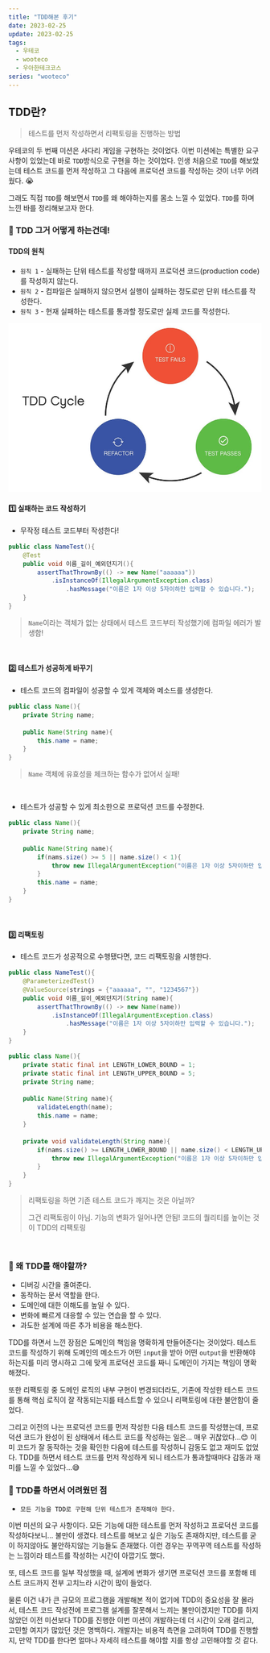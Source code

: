 ```yaml
---
title: "TDD해본 후기"
date: 2023-02-25
update: 2023-02-25
tags:
  - 우테코
  - wooteco
  - 우아한테크코스
series: "wooteco"
---
```




## TDD란?

> 테스트를 먼저 작성하면서 리팩토링을 진행하는 방법

우테코의 두 번째 미션은 사다리 게임을 구현하는 것이었다. 이번 미션에는 특별한 요구사항이 있었는데 바로 `TDD`방식으로 구현을 하는 것이었다. 인생 처음으로 `TDD`를 해보았는데 테스트 코드를 먼저 작성하고 그 다음에 프로덕션 코드를 작성하는 것이 너무 어려웠다. 😭 <br/>

그래도 직접 `TDD`를 해보면서 `TDD`를 왜 해야하는지를 몸소 느낄 수 있었다. `TDD`를 하며 느낀 바를 정리해보고자 한다.



### 📌 TDD 그거 어떻게 하는건데!

#### TDD의 원칙

- `원칙 1` - 실패하는 단위 테스트를 작성할 때까지 프로덕션 코드(production code)를 작성하지 않는다.
- `원칙 2` - 컴파일은 실패하지 않으면서 실행이 실패하는 정도로만 단위 테스트를 작성한다.
- `원칙 3` - 현재 실패하는 테스트를 통과할 정도로만 실제 코드를 작성한다.





![](tdd-cycle.jpeg)

#### 1️⃣ 실패하는 코드 작성하기

- 무작정 테스트 코드부터 작성한다!

```java
public class NameTest(){
    @Test
    public void 이름_길이_예외던지기(){
        assertThatThrownBy(() -> new Name("aaaaaa"))
            .isInstanceOf(IllegalArgumentException.class)
                .hasMessage("이름은 1자 이상 5자이하만 입력할 수 있습니다.");
    }
}
```

>  `Name`이라는 객체가 없는 상태에서 테스트 코드부터 작성했기에 컴파일 에러가 발생함!

<br/>

#### 2️⃣ 테스트가 성공하게 바꾸기

* 테스트 코드의 컴파일이 성공할 수 있게 객체와 메소드를 생성한다.

```java
public class Name(){
    private String name;

    public Name(String name){
        this.name = name;
    }
}
```

> `Name` 객체에 유효성을 체크하는 함수가 없어서 실패!

<br/>

* 테스트가 성공할 수 있게 최소한으로 프로덕션 코드를 수정한다.

```java
public class Name(){
    private String name;

    public Name(String name){
        if(nams.size() >= 5 || name.size() < 1){
            throw new IllegalArgumentException("이름은 1자 이상 5자이하만 입력할 수 있습니다.");
        }
        this.name = name;
    }
}
```

<br/>

#### 3️⃣ 리팩토링

* 테스트 코드가 성공적으로 수행됐다면, 코드 리팩토링을 시행한다.

```java
public class NameTest(){
    @ParameterizedTest()
    @ValueSource(strings = {"aaaaaa", "", "1234567"})
    public void 이름_길이_예외던지기(String name){
        assertThatThrownBy(() -> new Name(name))
            .isInstanceOf(IllegalArgumentException.class)
                .hasMessage("이름은 1자 이상 5자이하만 입력할 수 있습니다.");
    }
}
```

```java
public class Name(){
    private static final int LENGTH_LOWER_BOUND = 1;
    private static final int LENGTH_UPPER_BOUND = 5;
    private String name;

    public Name(String name){
        validateLength(name);
        this.name = name;
    }

    private void validateLength(String name){
        if(nams.size() >= LENGTH_LOWER_BOUND || name.size() < LENGTH_UPPER_BOUND){
            throw new IllegalArgumentException("이름은 1자 이상 5자이하만 입력할 수 있습니다.");
        }
    }
}
```

> 리팩토링을 하면 기존 테스트 코드가 깨지는 것은 아닐까?
>
> 그건 리팩토링이 아님. 기능의 변화가 일어나면 안됨! 코드의 퀄리티를 높이는 것이 TDD의 리팩토링

<br/>





### 📌 왜 TDD를 해야할까?

- 디버깅 시간을 줄여준다.
- 동작하는 문서 역할을 한다.
- 도메인에 대한 이해도를 높일 수 있다.
- 변화에 빠르게 대응할 수 있는 연습을 할 수 있다.
- 과도한 설계에 따른 추가 비용을 해소한다.

TDD를 하면서 느낀 장점은 도메인의 책임을 명확하게 만들어준다는 것이었다. 테스트코드를 작성하기 위해 도메인의 메소드가 어떤 `input`을 받아 어떤 `output`을 반환해야 하는지를 미리 명시하고 그에 맞게 프로덕션 코드를 짜니 도메인이 가지는 책임이 명확해졌다.<br/>

또한 리팩토링 중 도메인 로직의 내부 구현이 변경되더라도, 기존에 작성한 테스트 코드를 통해 핵심 로직이 잘 작동되는지를 테스트할 수 있으니 리팩토링에 대한 불안함이 줄었다.<br/>

그리고 이전의 나는 프로덕션 코드를 먼저 작성한 다음 테스트 코드를 작성했는데, 프로덕션 코드가 완성이 된 상태에서 테스트 코드를 작성하는 일은... 매우 귀찮았다...😊 이미 코드가 잘 동작하는 것을 확인한 다음에 테스트를 작성하니 감동도 없고 재미도 없었다. TDD를 하면서 테스트 코드를 먼저 작성하게 되니 테스트가 통과할때마다 감동과 재미를 느낄 수 있었다...😅 



### 📌 TDD를 하면서 어려웠던 점

* `모든 기능을 TDD로 구현해 단위 테스트가 존재해야 한다.`

이번 미션의 요구 사항이다. 모든 기능에 대한 테스트를 먼저 작성하고 프로덕션 코드를 작성하다보니... 불만이 생겼다. 테스트를 해보고 싶은 기능도 존재하지만, 테스트를 굳이 하지않아도 불안하지않는 기능들도 존재했다. 이런 경우는 꾸역꾸역 테스트를 작성하는 느낌이라 테스트를 작성하는 시간이 아깝기도 했다.<br/>

또, 테스트 코드를 일부 작성했을 때, 설계에 변화가 생기면 프로덕션 코드를 포함해 테스트 코드까지 전부 고치느라 시간이 많이 들었다. <br/>

물론 이건 내가 큰 규모의 프로그램을 개발해본 적이 없기에 TDD의 중요성을 잘 몰라서, 테스트 코드 작성전에 프로그램 설계를 잘못해서 느끼는 불만이겠지만 TDD를 하지 않았던 이전 미션보다 TDD를 진행한 이번 미션이 개발하는데 더 시간이 오래 걸리고, 고민할 여지가 많았던 것은 명백하다. 개발자는 비용적 측면을 고려하여 TDD를 진행할지, 만약 TDD를 한다면 얼마나 자세히 테스트를 해야할 지를 항상 고민해야할 것 같다.

